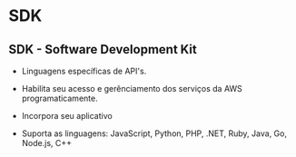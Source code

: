 # SDK

## SDK - Software Development Kit

- Linguagens específicas de API's.

- Habilita seu acesso e gerênciamento dos serviços da AWS programaticamente.

- Incorpora seu aplicativo

- Suporta as linguagens: JavaScript, Python, PHP, .NET, Ruby, Java, Go, Node.js, C++

